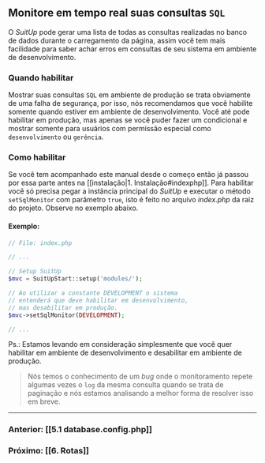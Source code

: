 ## Monitore em tempo real suas consultas `SQL`

O _SuitUp_ pode gerar uma lista de todas as consultas realizadas no banco de dados durante o carregamento da página, assim você tem mais facilidade para saber achar erros em consultas de seu sistema em ambiente de desenvolvimento.

### Quando habilitar
Mostrar suas consultas `SQL` em ambiente de produção se trata obviamente de uma falha de segurança, por isso, nós recomendamos que você habilite somente quando estiver em ambiente de desenvolvimento. Você até pode habilitar em produção, mas apenas se você puder fazer um condicional e mostrar somente para usuários com permissão especial como `desenvolvimento` ou `gerência`.

### Como habilitar
Se você tem acompanhado este manual desde o começo então já passou por essa parte antes na [[instalação|1. Instalação#indexphp]]. Para habilitar você só precisa pegar a instância principal do _SuitUp_ e executar o método `setSqlMonitor` com parâmetro `true`, isto é feito no arquivo _index.php_ da raiz do projeto. Observe no exemplo abaixo.

#### Exemplo:
```php
// File: index.php

// ...

// Setup SuitUp
$mvc = SuitUpStart::setup('modules/');

// Ao utilizar a constante DEVELOPMENT o sistema
// entenderá que deve habilitar em desenvolvimento,
// mas desabilitar em produção.
$mvc->setSqlMonitor(DEVELOPMENT);

// ...
```

Ps.: Estamos levando em consideração simplesmente que você quer habilitar em ambiente de desenvolvimento e desabilitar em ambiente de produção.

> Nós temos o conhecimento de um _bug_ onde o monitoramento repete algumas vezes o `log` da mesma consulta quando se trata de paginação e nós estamos analisando a melhor forma de resolver isso em breve.

---
### Anterior: [[5.1 database.config.php]]
### Próximo: [[6. Rotas]]